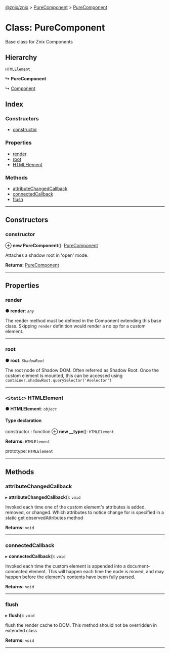 [@znix/znix](../README.md) > [PureComponent](../modules/purecomponent.md) > [PureComponent](../classes/purecomponent.purecomponent-1.md)

# Class: PureComponent

Base class for Znix Components

## Hierarchy

 `HTMLElement`

**↳ PureComponent**

↳  [Component](component.component-1.md)

## Index

### Constructors

* [constructor](purecomponent.purecomponent-1.md#constructor)

### Properties

* [render](purecomponent.purecomponent-1.md#render)
* [root](purecomponent.purecomponent-1.md#root)
* [HTMLElement](purecomponent.purecomponent-1.md#htmlelement)

### Methods

* [attributeChangedCallback](purecomponent.purecomponent-1.md#attributechangedcallback)
* [connectedCallback](purecomponent.purecomponent-1.md#connectedcallback)
* [flush](purecomponent.purecomponent-1.md#flush)

---

## Constructors

<a id="constructor"></a>

###  constructor

⊕ **new PureComponent**(): [PureComponent](purecomponent.purecomponent-1.md)

Attaches a shadow root in 'open' mode.

**Returns:** [PureComponent](purecomponent.purecomponent-1.md)

___

## Properties

<a id="render"></a>

###  render

**● render**: *`any`*

The render method must be defined in the Component extending this base class. Skipping `render` definition would render a no op for a custom element.

___
<a id="root"></a>

###  root

**● root**: *`ShadowRoot`*

The root node of Shadow DOM. Often referred as Shadow Root. Once the custom element is mounted, this can be accessed using `container.shadowRoot.querySelector('#selector')`

___
<a id="htmlelement"></a>

### `<Static>` HTMLElement

**● HTMLElement**: *`object`*

#### Type declaration

 constructor : function
⊕ **new __type**(): `HTMLElement`

**Returns:** `HTMLElement`

 prototype: `HTMLElement`

___

## Methods

<a id="attributechangedcallback"></a>

###  attributeChangedCallback

▸ **attributeChangedCallback**(): `void`

Invoked each time one of the custom element's attributes is added, removed, or changed. Which attributes to notice change for is specified in a static get observedAttributes method

**Returns:** `void`

___
<a id="connectedcallback"></a>

###  connectedCallback

▸ **connectedCallback**(): `void`

Invoked each time the custom element is appended into a document-connected element. This will happen each time the node is moved, and may happen before the element's contents have been fully parsed.

**Returns:** `void`

___
<a id="flush"></a>

###  flush

▸ **flush**(): `void`

flush the render cache to DOM. This method should not be overridden in extended class

**Returns:** `void`

___

